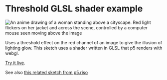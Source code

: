 # Threshold GLSL shader example
![An anime drawing of a woman standing above a cityscape. Red light flickers on her jacket and across the scene, controlled by a computer mouse seen moving above the image](https://user-images.githubusercontent.com/3166481/234266373-75b93d28-bebc-4647-ba41-f689fa0db109.gif)

Uses a threshold effect on the red channel of an image to give the illusion of lighting glow. This sketch uses a shader written in GLSL that p5 renders with webgl.

[Try it live](https://editor.p5js.org/mngyuan/sketches/vLlFcgCys).

See also [this related sketch from p5.riso](https://editor.p5js.org/brain/sketches/hU0ANATF-)
